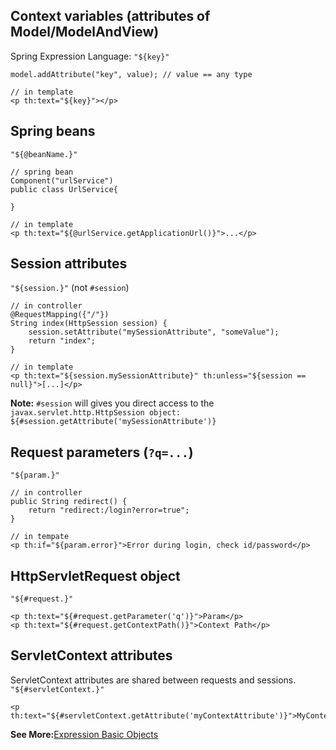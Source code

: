 ## Context variables (attributes of Model/ModelAndView)
Spring Expression Language: `"${key}"`
```
model.addAttribute("key", value); // value == any type

// in template
<p th:text="${key}"></p>
```
## Spring beans
`"${@beanName.}"`
```
// spring bean
Component("urlService")
public class UrlService{

}

// in template
<p th:text="${@urlService.getApplicationUrl()}">...</p> 
```
## Session attributes
`"${session.}"` (not `#session`)
```
// in controller
@RequestMapping({"/"})
String index(HttpSession session) {
    session.setAttribute("mySessionAttribute", "someValue");
    return "index";
}

// in template
<p th:text="${session.mySessionAttribute}" th:unless="${session == null}">[...]</p>
```
**Note:** `#session` will gives you direct access to the `javax.servlet.http.HttpSession object: ${#session.getAttribute('mySessionAttribute')}`

## Request parameters (`?q=...`)
`"${param.}"`
```
// in controller
public String redirect() {
    return "redirect:/login?error=true";
}

// in tempate
<p th:if="${param.error}">Error during login, check id/password</p>
```
## HttpServletRequest object
`"${#request.}"`
```
<p th:text="${#request.getParameter('q')}">Param</p>
<p th:text="${#request.getContextPath()}">Context Path</p>
```

## ServletContext attributes
ServletContext attributes are shared between requests and sessions. `"${#servletContext.}"`
```
<p th:text="${#servletContext.getAttribute('myContextAttribute')}">MyContextAttribute</p>
```
**See More:**[Expression Basic Objects](http://www.thymeleaf.org/doc/tutorials/3.0/usingthymeleaf.html#appendix-a-expression-basic-objects)
